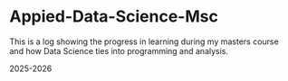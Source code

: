 # Appied-Data-Science-Msc
This is a log showing the progress in learning during my masters course and how Data Science ties into programming and analysis.

2025-2026
